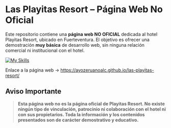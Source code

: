 # Las Playitas Resort – Página Web No Oficial

Este repositorio contiene una **página web NO OFICIAL** dedicada al hotel Playitas Resort, ubicado en Fuerteventura. El objetivo es ofrecer una demostración **muy básica** de desarrollo web, sin ninguna relación comercial ni institucional con el hotel.

[![My Skills](https://skillicons.dev/icons?i=html)](https://skillicons.dev)

Enlace a la página web → https://ayozeruanoalc.github.io/las-playitas-resort/

## Aviso Importante

> **Esta página web no es la página oficial de Playitas Resort. No existe ningún tipo de vinculación, patrocinio ni colaboración con el hotel ni con sus propietarios. Toda la información y los contenidos presentados son de carácter demostrativo y educativo.**

